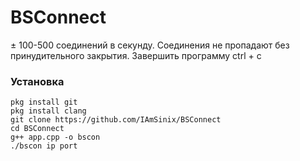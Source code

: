 # BSConnect

± 100-500 соединений в секунду.
Соединения не пропадают без принудительного закрытия.
Завершить программу ctrl + c

### Установка

```
pkg install git
pkg install clang
git clone https://github.com/IAmSinix/BSConnect
cd BSConnect
g++ app.cpp -o bscon
./bscon ip port
```

